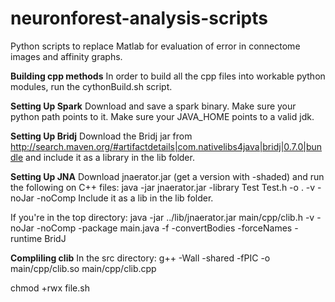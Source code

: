 # neuronforest-analysis-scripts
Python scripts to replace Matlab for evaluation of error in connectome images and affinity graphs.

**Building cpp methods**
In order to build all the cpp files into workable python modules, run the cythonBuild.sh script.

**Setting Up Spark**
Download and save a spark binary.  Make sure your python path points to it.
Make sure your JAVA_HOME points to a valid jdk.

**Setting Up Bridj**
Download the Bridj jar from http://search.maven.org/#artifactdetails|com.nativelibs4java|bridj|0.7.0|bundle and include it as a library in the lib folder.

**Setting Up JNA**
Download jnaerator.jar (get a version with -shaded) and run the following on C++ files:
java -jar jnaerator.jar -library Test Test.h -o . -v -noJar -noComp
Include it as a lib in the lib folder.

If you're in the top directory:
java -jar ../lib/jnaerator.jar main/cpp/clib.h -v -noJar -noComp -package main.java  -f -convertBodies -forceNames -runtime BridJ

**Compliling clib**
In the src directory:
g++ -Wall -shared -fPIC -o main/cpp/clib.so main/cpp/clib.cpp

chmod +rwx file.sh